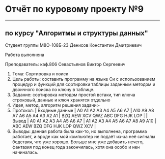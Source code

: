 # Отчёт по куровому проекту №9

---

## по курсу "Алгоритмы и структуры данных"


Студент группы М8О-108Б-23 Денисов Константин Дмитриевич

Работа выполнена

Преподаватель: каф.806 Севастьянов Виктор Сергеевич
1. Тема: Сортировка и поиск
2. Цель работы: составить программу на языке Си с использованием процедур и функций для сортировки таблицы заданным методом и двоичного поиска по ключу в таблице.
3. Задание: сортировка методом простой встаки, тип ключа строковый, данные и ключ хранятся отдельно
4. Идея, метод, алгоритм решения задачи:-
5. Протокол: 
| Входные данные | A0 A1 A2 A3 A4 A5 A6 A7 | A10 A9 A8 A7 A6 A5 A4 A3 A2 A1 | BZQ AEW XCV QWZ ABC DFG HJK LOP |
| Вывод          | A0 A1 A2 A3 A4 A5 A6 A7 | A1 A2 A3 A4 A5 A6 A7 A8 A9 A10 | ABC AEW BZQ DFG HJK LOP QWZ XCV |
6. Выводы: данная работа была как-то, но выполнена, программа работает, и вроде как мой компьютер не подаёт из-за неё сигналы бедствия, что уже хорошо. Больше мне уже добавить нечего, фантазия под конец года закончилась, хотя она особо и нен начиналась.
